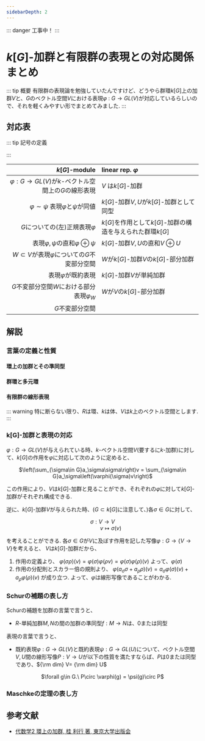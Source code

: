```yaml
---
sidebarDepth: 2
---
```


::: danger
工事中！
:::

# $k[G]$-加群と有限群の表現との対応関係まとめ

::: tip 概要
有限群の表現論を勉強していたんですけど、どうやら群環$k[G]$上の加群$V$と、$G$のベクトル空間$V$における表現$\varphi\ : \ G\longrightarrow GL(V)$が対応しているらしいので、それを軽くみやすい形でまとめてみました.
:::

## 対応表

::: tip 記号の定義

:::

| $k[G]$-module | linear rep. $\varphi$ |
|------------------------------:|:------------------------------|
| $\varphi : G\longrightarrow GL(V)$が$k$-ベクトル空間上の$G$の線形表現 | $V$ は$k[G]$-加群 |
| $\varphi \sim \psi$ 表現$\varphi$と$\psi$が同値 | $k[G]$-加群$V, U$が$k[G]$-加群として同型 |
| $G$についての(左)正規表現$\varphi$ | $k[G]$を作用として$k[G]$-加群の構造を与えられた群環$k[G]$ |
| 表現$\varphi, \psi$の直和$\varphi\oplus\psi$ | $k[G]$-加群$V,U$の直和$V\oplus U$ |
| $W\subset V$が表現$\varphi$についての$G$不変部分空間 | $W$が$k[G]$-加群$V$の$k[G]$-部分加群 |
| 表現$\varphi$が既約表現 | $k[G]$-加群$V$が単純加群 |
| $G$不変部分空間$W$における部分表現$\varphi_W$ | $W$が$V$の$k[G]$-部分加群 |
| $G$不変部分空間 |  |

## 解説

### 言葉の定義と性質

#### 環上の加群とその準同型

#### 群環と多元環

#### 有限群の線形表現

::: warning 
特に断らない限り、$R$は環、$k$は体、$V$は$k$上のベクトル空間とします.
:::

### k[G]-加群と表現の対応

$\varphi : G\longrightarrow GL(V)$が与えられている時、$k$-ベクトル空間$V$(要するに$k$-加群)に対して、$k[G]$の作用を$\varphi$に対応して次のように定めると、
<div style="text-align: center;">
$\left(\sum_{\sigma\in G}a_\sigma\sigma\right)v = \sum_{\sigma\in G}a_\sigma\left(\varphi(\sigma)v\right)$
</div>

この作用により、$V$は$k[G]$-加群と見ることができ、それぞれの$\varphi$に対して$k[G]$-加群がそれぞれ構成できる.

逆に、$k[G]$-加群$V$が与えられた時、($G\subset k[G]$に注意して、)各$\sigma\in G$に対して、

<div style="text-align: center;">

$\sigma : V\longrightarrow V$<br>
$\ \ \ \ \ \ \ \ \ \ \ v\longmapsto \sigma(v)$

</div>

を考えることができる.
各$\sigma\in G$が$V$に及ぼす作用を記した写像$\varphi : G\longrightarrow \{V\longrightarrow V\}$を考えると、
$V$は$k[G]$-加群だから、
1. 作用の定義より、
$\varphi(\sigma\rho)(v) = \varphi(\sigma)\varphi(\rho v) = \varphi(\sigma)\varphi(\rho)(v)$
よって、$\varphi(\sigma)$
2. 作用の分配則とスカラー倍の規則より、
$\varphi(a_\sigma\sigma + a_\rho\rho)(v) = a_\sigma\varphi(\sigma)(v) + a_\rho\varphi(\rho)(v)$
が成り立つ.
よって、$\varphi$は線形写像であることがわかる.


### Schurの補題の表し方

Schurの補題を加群の言葉で言うと、
- $R$-単純加群$M, N$の間の加群の準同型$f : M\longrightarrow N$は、$0$または同型

表現の言葉で言うと、
- 既約表現$\varphi : G\longrightarrow GL(V)$と既約表現$\psi : G\longrightarrow GL(U)$について、ベクトル空間$V, U$間の線形写像$P : V\longrightarrow U$が以下の性質を満たすならば、$P$は$0$または同型であり、${\rm dim} V= {\rm dim} U$
<div style="text-align: center;">
$\forall g\in G.\ P\circ \varphi(g) = \psi(g)\circ P$
</div>

### Maschkeの定理の表し方

## 参考文献

- [代数学2 環上の加群, 桂 利行 著, 東京大学出版会](http://www.utp.or.jp/book/b305602.html)

